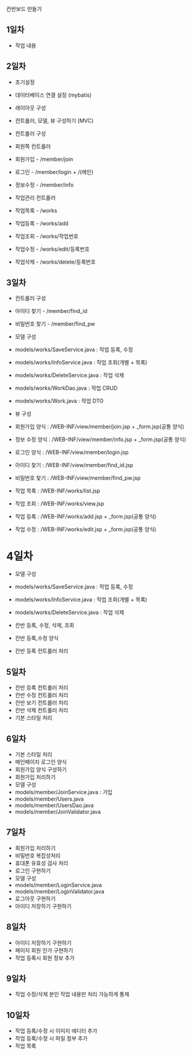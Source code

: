 칸반보드 만들기
## 1일차
 - 작업 내용

## 2일차
 - 초기설정

 - 데이터베이스 연결 설정 (mybatis)
 - 레이아웃 구성

 - 컨트롤러, 모델, 뷰 구성하기 (MVC)

 - 컨트롤러 구성
  - 회원쪽 컨트롤러
  - 회원가입 - /member/join
  - 로그인 - /member/login + /(메인)
  - 정보수정 - /member/info
  - 작업관리 컨트롤러
  - 작업목록 - /works
  - 작업등록 - /works/add
  - 작업조회 - /works/작업번호
  - 작업수정 - /works/edit/등록번호
  - 작업삭제 - /works/delete/등록번호

## 3일차
 - 컨트롤러 구성

  - 아이디 찾기 - /member/find_id
  - 비밀번호 찾기 - /member/find_pw
  - 모델 구성

   - models/works/SaveService.java : 작업 등록, 수정
   - models/works/InfoService.java : 작업 조회(개별 + 목록)
   - models/works/DeleteService.java : 작업 삭제
   - models/works/WorkDao.java : 작업 CRUD
   - models/works/Work.java : 작업 DTO
 - 뷰 구성

  - 회원가입 양식 : /WEB-INF/view/member/join.jsp + _form.jsp(공통 양식)
  - 정보 수정 양식 : /WEB-INF/view/member/info.jsp + _form.jsp(공통 양식)
  - 로그인 양식 : /WEB-INF/view/member/login.jsp
  - 아이디 찾기 : /WEB-INF/view/member/find_id.jsp
  - 비밀번호 찾기 : /WEB-INF/view/member/find_pw.jsp
  - 작업 목록 : /WEB-INF/works/list.jsp
  - 작업 조회 : /WEB-INF/works/view.jsp
  - 작업 등록 : /WEB-INF/works/add.jsp + _form.jsp(공통 양식)
  - 작업 수정 : /WEB-INF/works/edit.jsp + _form.jsp(공통 양식)

# 4일차
 - 모델 구성

  - models/works/SaveService.java : 작업 등록, 수정
  - models/works/InfoService.java : 작업 조회(개별 + 목록)
  - models/works/DeleteService.java : 작업 삭제
 - 칸반 등록, 수정, 삭제, 조회

 - 칸반 등록,수정 양식

 - 칸반 등록 컨트롤러 처리

## 5일차
 - 칸반 등록 컨트롤러 처리
 - 칸반 수정 컨트롤러 처리
 - 칸반 보기 컨트롤러 처리
 - 칸반 삭제 컨트롤러 처리
 - 기본 스타일 처리

## 6일차
 - 기본 스타일 처리
 - 메인페이지 로그인 양식
 - 회원가입 양식 구성하기
 - 회원가입 처리하기
 - 모델 구성
  - models/member/JoinService.java : 가입
  - models/member/Users.java
  - models/member/UsersDao.java
  - models/member/JoinValidator.java

## 7일차
 - 회원가입 처리하기
 - 비밀번호 복잡성처리
 - 휴대폰 유효성 검사 처리
 - 로그인 구현하기
 - 모델 구성
  - models/member/LoginService.java
  - models/member/LoginValidator.java
 - 로그아웃 구현하기
 - 아이디 저장하기 구현하기

## 8일차
* 아이디 저장하기 구현하기
* 페이지 회원 인가 구현하기
* 작업 등록시 회원 정보 추가


## 9일차
* 작업 수정/삭제 본인 작업 내용만 처리 가능하게 통제



## 10일차
* 작업 등록/수정 시 이미지 에디터 추가
* 작업 등록/수정 시 파일 첨부 추가
* 작업 목록








